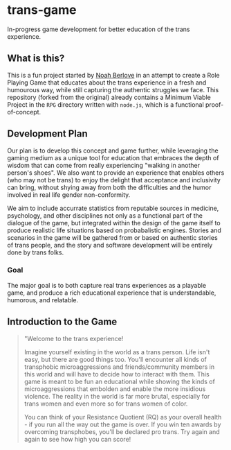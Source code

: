 # trans-game
In-progress game development for better education of the trans experience.

## What is this?
This is a fun project started by [Noah Berlove](https://github.com/switch86) in an attempt to create a Role Playing Game
that educates about the trans experience in a fresh and humourous way, while still capturing the authentic struggles we face.
This repository (forked from the original) already contains a Minimum Viable Project in the `RPG` directory written with `node.js`,
which is a functional proof-of-concept.

## Development Plan
Our plan is to develop this concept and game further, while leveraging the gaming medium as a unique tool for education that
embraces the depth of wisdom that can come from really experiencing "walking in another person's shoes".  We also want to provide
an experience that enables others (who may not be trans) to enjoy the delight that acceptance and inclusivity can bring, without
shying away from both the difficulties and the humor involved in real life gender non-conformity.

We aim to include accurrate statistics from reputable sources in medicine, psychology, and other disciplines not only as a functional
part of the dialogue of the game, but integrated within the design of the game itself to produce realistic life situations based on
probabalistic engines.  Stories and scenarios in the game will be gathered from or based on authentic stories of trans people, and the
story and software development will be entirely done by trans folks.

### Goal
The major goal is to both capture real trans experiences as a playable game, and produce a rich educational experience that is
understandable, humorous, and relatable.

## Introduction to the Game
> "Welcome to the trans experience!
>
> Imagine yourself existing in the world as a trans person. Life isn't easy, but there are good things too. You'll encounter all kinds of transphobic microaggressions and friends/community members in this world and will have to decide how to interact with them. This game is meant to be fun an educational while showing the kinds of microaggressions that embolden and enable the more insidious violence. The reality in the world is far more brutal, especially for trans women and even more so for trans women of color.
>
> You can think of your Resistance Quotient (RQ) as your overall health - if you run all the way out the game is over. If you win ten awards by overcoming transphobes, you'll be declared pro trans. Try again and again to see how high you can score!




